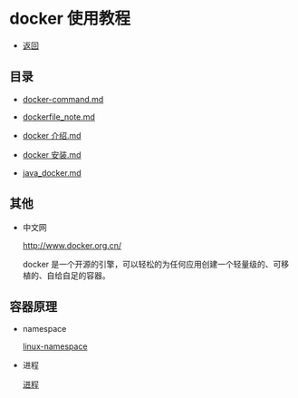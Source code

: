 # docker 使用教程

- [返回](../README.md)

## 目录

- [docker-command.md](./docker-command.md)

- [dockerfile_note.md](./dockerfile_note.md)

- [docker 介绍.md](./docker介绍.md)

- [docker 安装.md](./docker安装.md)

- [java_docker.md](./java_docker.md)

## 其他

- 中文网

  http://www.docker.org.cn/

  docker 是一个开源的引擎，可以轻松的为任何应用创建一个轻量级的、可移植的、自给自足的容器。

## 容器原理

- namespace

  [linux-namespace](https://github.com/zhangymPerson/learning-notes/blob/master/OS/Linux/Linux-namespace.md)

- 进程

  [进程](https://github.com/zhangymPerson/learning-notes/blob/master/OS/Linux/Linux-%E8%BF%9B%E7%A8%8B.md)
